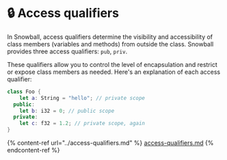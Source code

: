 # 🔒 Access qualifiers

In Snowball, access qualifiers determine the visibility and accessibility of class members (variables and methods) from outside the class. Snowball provides three access qualifiers: `pub`, `priv`.&#x20;

These qualifiers allow you to control the level of encapsulation and restrict or expose class members as needed. Here's an explanation of each access qualifier:

```swift
class Foo {
    let a: String = "hello"; // private scope
  public:
    let b: i32 = 0; // public scope
  private:
    let c: f32 = 1.2; // private scope, again
}
```

{% content-ref url="../access-qualifiers.md" %}
[access-qualifiers.md](../access-qualifiers.md)
{% endcontent-ref %}
